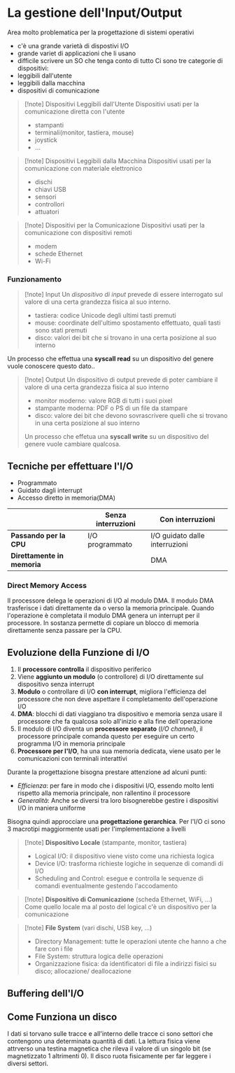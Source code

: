 # La gestione dell'Input/Output
Area molto problematica per la progettazione di sistemi operativi
- c'è una grande varietà di dispostivi I/O
- grande variet di applicazioni che li usano
- difficile scrivere un SO che tenga conto di tutto
Ci sono tre categorie di dispositivi:
- leggibili dall'utente 
- leggibili dalla macchina 
- dispositivi di comunicazione

>[!note] Dispositivi Leggibili dall'Utente
>Dispositivi usati per la comunicazione diretta con l'utente 
>- stampanti
>- terminali(monitor, tastiera, mouse)
>- joystick
>- ...

>[!note] Dispositivi Leggibili dalla Macchina 
>Dispositivi usati per la comunicazione con materiale elettronico
>- dischi 
>- chiavi USB 
>- sensori
>- controllori
>- attuatori

>[!note] Dispositivi per la Comunicazione
>Dispositivi usati per la comunicazione con dispositivi remoti
>- modem
>- schede Ethernet
>- Wi-Fi

### Funzionamento
>[!note] Input
Un *dispositivo di input* prevede di essere interrogato sul valore di una certa grandezza fisica al suo interno.
>- tastiera: codice Unicode degli ultimi tasti premuti 
>- mouse: coordinate dell'ultimo spostamento effettuato, quali tasti sono stati premuti
>- disco: valori dei bit che si trovano in una certa posizione al suo interno
>
Un processo che effettua una **syscall read** su un dispositivo del genere vuole conoscere questo dato..

>[!note] Output
>Un dispositivo di output prevede di poter cambiare il valore di una certa grandezza fisica al suo interno
>- monitor moderno: valore RGB di tutti i suoi pixel
>- stampante moderna: PDF o PS di un file da stampare 
>- disco: valore dei bit che devono sovrascrivere quelli che si trovano in una certa posizione al suo interno
>
>Un processo che effetua una **syscall write** su un dispositivo del genere vuole cambiare qualcosa.

## Tecniche per effettuare l'I/O
- Programmato
- Guidato dagli interrupt
- Accesso diretto in memoria(DMA)

|                             | **Senza interruzioni** | **Con interruzioni**           |
| --------------------------- | ---------------------- | ------------------------------ |
| **Passando per la CPU**     | I/O programmato        | I/O guidato dalle interruzioni |
| **Direttamente in memoria** |                        | DMA                            |

### Direct Memory Access
Il processore delega le operazioni di I/O al modulo DMA. Il modulo DMA trasferisce i dati direttamente da o verso la memoria principale. Quando l'operazione è completata il modulo DMA genera un interrupt per il processore. In sostanza permette di copiare un blocco di memoria direttamente senza passare per la CPU.

##  Evoluzione della Funzione di I/O
1) Il **processore controlla** il dispositivo periferico
2) Viene **aggiunto un modulo** (o controllore) di I/O direttamente sul dispositivo senza interrupt
3) **Modulo** o controllare di I/O **con interrupt**, migliora l'efficienza del processore che non deve aspettare il completamento dell'operazione I/O
4) **DMA**: blocchi di dati viaggiano tra dispositivo e memoria senza usare il processore che fa qualcosa solo all'inizio e alla fine dell'operazione
5) Il modulo di I/O diventa un **processore separato** (*I/O channel*), il processore principale comanda questo per eseguire un certo programma I/O in memoria principale
6) **Processore per l'I/O**, ha una sua memoria dedicata, viene usato per le comunicazioni con terminali interattivi

Durante la progettazione bisogna prestare attenzione ad alcuni punti:
- *Efficienza*: per fare in modo che i dispositivi I/O, essendo molto lenti rispetto alla memoria principale, non rallentino il processore
- *Generalità*: Anche se diversi tra loro bisognerebbe gestire i dispositivi I/O in maniera uniforme

Bisogna quindi approcciare una **progettazione gerarchica**.  Per l'I/O ci sono 3 macrotipi maggiormente usati per l'implementazione a livelli 
>[!note] **Dispositivo Locale**
> (stampante, monitor, tastiera) 
> - Logical I/O: il dispositivo viene visto come una richiesta logica
> - Device I/O: trasforma richieste logiche in sequenze di comandi di I/O
> - Scheduling and Control: esegue e controlla le sequenze di comandi eventualmente gestendo l'accodamento

>[!note] **Dispositivo di Comunicazione**
>(scheda Ethernet, WiFi, ...)
>Come quello locale ma al posto del logical c'è un dispositivo per la comunicazione

>[!note] **File System**
>(vari dischi, USB key, ...)
>- Directory Management: tutte le operazioni utente che hanno a che fare con i file
>- File System: struttura logica delle operazioni
>- Organizzazione fisica: da identificatori di file a indirizzi fisici su disco; allocazione/ deallocazione

## Buffering dell'I/O

## Come Funziona un disco
I dati si torvano sulle tracce e all'interno delle tracce ci sono settori che contengono una determinata quantità di dati. La lettura fisica viene attrverso una testina magnetica che rileva il valore di un singolo bit (se magnetizzato 1 altrimenti 0). Il disco ruota fisicamente per far leggere i diversi settori.



